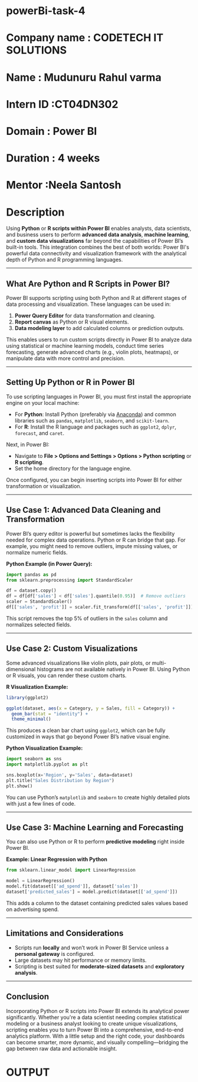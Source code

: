 # powerBi-task-4

# **Company name** : CODETECH IT SOLUTIONS
# **Name** : Mudunuru Rahul varma
# **Intern ID** :CT04DN302
# **Domain** : Power BI
# **Duration** : 4 weeks
# **Mentor** :Neela Santosh
# Description
Using **Python** or **R scripts within Power BI** enables analysts, data scientists, and business users to perform **advanced data analysis**, **machine learning**, and **custom data visualizations** far beyond the capabilities of Power BI’s built-in tools. This integration combines the best of both worlds: Power BI's powerful data connectivity and visualization framework with the analytical depth of Python and R programming languages.

---

## What Are Python and R Scripts in Power BI?

Power BI supports scripting using both Python and R at different stages of data processing and visualization. These languages can be used in:

1. **Power Query Editor** for data transformation and cleaning.
2. **Report canvas** as Python or R visual elements.
3. **Data modeling layer** to add calculated columns or prediction outputs.

This enables users to run custom scripts directly in Power BI to analyze data using statistical or machine learning models, conduct time series forecasting, generate advanced charts (e.g., violin plots, heatmaps), or manipulate data with more control and precision.

---

## Setting Up Python or R in Power BI

To use scripting languages in Power BI, you must first install the appropriate engine on your local machine:

* For **Python**: Install Python (preferably via [Anaconda](https://www.anaconda.com/)) and common libraries such as `pandas`, `matplotlib`, `seaborn`, and `scikit-learn`.
* For **R**: Install the R language and packages such as `ggplot2`, `dplyr`, `forecast`, and `caret`.

Next, in Power BI:

* Navigate to **File > Options and Settings > Options > Python scripting** or **R scripting**.
* Set the home directory for the language engine.

Once configured, you can begin inserting scripts into Power BI for either transformation or visualization.

---

## Use Case 1: Advanced Data Cleaning and Transformation

Power BI’s query editor is powerful but sometimes lacks the flexibility needed for complex data operations. Python or R can bridge that gap. For example, you might need to remove outliers, impute missing values, or normalize numeric fields.

**Python Example (in Power Query):**

```python
import pandas as pd
from sklearn.preprocessing import StandardScaler

df = dataset.copy()
df = df[df['sales'] < df['sales'].quantile(0.95)]  # Remove outliers
scaler = StandardScaler()
df[['sales', 'profit']] = scaler.fit_transform(df[['sales', 'profit']])
```

This script removes the top 5% of outliers in the `sales` column and normalizes selected fields.

---

## Use Case 2: Custom Visualizations

Some advanced visualizations like violin plots, pair plots, or multi-dimensional histograms are not available natively in Power BI. Using Python or R visuals, you can render these custom charts.

**R Visualization Example:**

```r
library(ggplot2)

ggplot(dataset, aes(x = Category, y = Sales, fill = Category)) +
  geom_bar(stat = "identity") +
  theme_minimal()
```

This produces a clean bar chart using `ggplot2`, which can be fully customized in ways that go beyond Power BI’s native visual engine.

**Python Visualization Example:**

```python
import seaborn as sns
import matplotlib.pyplot as plt

sns.boxplot(x='Region', y='Sales', data=dataset)
plt.title("Sales Distribution by Region")
plt.show()
```

You can use Python’s `matplotlib` and `seaborn` to create highly detailed plots with just a few lines of code.

---

## Use Case 3: Machine Learning and Forecasting

You can also use Python or R to perform **predictive modeling** right inside Power BI.

**Example: Linear Regression with Python**

```python
from sklearn.linear_model import LinearRegression

model = LinearRegression()
model.fit(dataset[['ad_spend']], dataset['sales'])
dataset['predicted_sales'] = model.predict(dataset[['ad_spend']])
```

This adds a column to the dataset containing predicted sales values based on advertising spend.

---

## Limitations and Considerations

* Scripts run **locally** and won’t work in Power BI Service unless a **personal gateway** is configured.
* Large datasets may hit performance or memory limits.
* Scripting is best suited for **moderate-sized datasets** and **exploratory analysis**.

---

## Conclusion

Incorporating Python or R scripts into Power BI extends its analytical power significantly. Whether you're a data scientist needing complex statistical modeling or a business analyst looking to create unique visualizations, scripting enables you to turn Power BI into a comprehensive, end-to-end analytics platform. With a little setup and the right code, your dashboards can become smarter, more dynamic, and visually compelling—bridging the gap between raw data and actionable insight.

# OUTPUT
